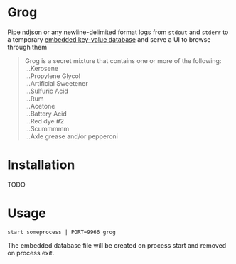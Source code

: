 # Grog

Pipe [ndjson](http://ndjson.org/) or any newline-delimited format
logs from `stdout` and `stderr` to a temporary 
[embedded key-value database](https://github.com/etcd-io/bbolt)
and serve a UI to browse through them

> Grog is a secret mixture that contains one or more of the following:  
...Kerosene  
...Propylene Glycol  
...Artificial Sweetener  
...Sulfuric Acid  
...Rum  
...Acetone  
...Battery Acid  
...Red dye #2  
...Scummmmm  
...Axle grease and/or pepperoni

# Installation

TODO

# Usage

```
start someprocess | PORT=9966 grog
```

The embedded database file will be created on process start and removed on process exit.
